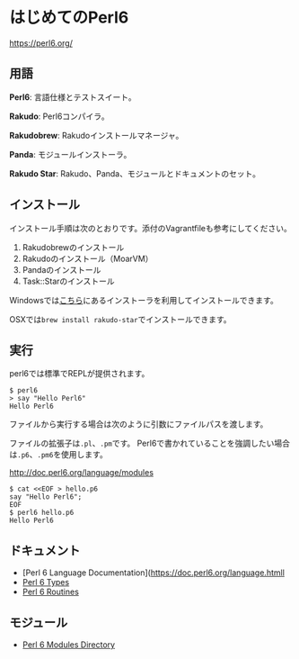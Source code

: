 # はじめてのPerl6

https://perl6.org/

## 用語

**Perl6**:
言語仕様とテストスイート。

**Rakudo**:
Perl6コンパイラ。

**Rakudobrew**:
Rakudoインストールマネージャ。

**Panda**:
モジュールインストーラ。

**Rakudo Star**:
Rakudo、Panda、モジュールとドキュメントのセット。

## インストール

インストール手順は次のとおりです。添付のVagrantfileも参考にしてください。

1. Rakudobrewのインストール
2. Rakudoのインストール（MoarVM）
3. Pandaのインストール
4. Task::Starのインストール

Windowsでは[こちら](http://rakudo.org/downloads/star/)にあるインストーラを利用してインストールできます。

OSXでは`brew install rakudo-star`でインストールできます。

## 実行

perl6では標準でREPLが提供されます。

```
$ perl6
> say "Hello Perl6"
Hello Perl6
```

ファイルから実行する場合は次のように引数にファイルパスを渡します。

ファイルの拡張子は`.pl`、`.pm`です。
Perl6で書かれていることを強調したい場合は`.p6`、`.pm6`を使用します。

http://doc.perl6.org/language/modules

```
$ cat <<EOF > hello.p6
say "Hello Perl6";
EOF
$ perl6 hello.p6
Hello Perl6
```

## ドキュメント

* [Perl 6 Language Documentation](https://doc.perl6.org/language.htmll
* [Perl 6 Types](https://doc.perl6.org/type.html)
* [Perl 6 Routines](https://doc.perl6.org/routine.html)

## モジュール

* [Perl 6 Modules Directory](https://modules.perl6.org/)

